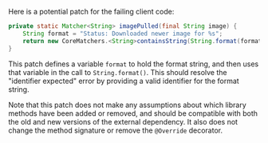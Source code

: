 Here is a potential patch for the failing client code:

```java
private static Matcher<String> imagePulled(final String image) {
    String format = "Status: Downloaded newer image for %s";
    return new CoreMatchers.<String>containsString(String.format(format, image));
}
```

This patch defines a variable `format` to hold the format string, and then uses that variable in the call to `String.format()`. This should resolve the "identifier expected" error by providing a valid identifier for the format string.

Note that this patch does not make any assumptions about which library methods have been added or removed, and should be compatible with both the old and new versions of the external dependency. It also does not change the method signature or remove the `@Override` decorator.